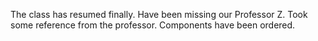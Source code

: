 The class has resumed finally.
Have been missing our Professor Z.
Took some reference from the professor.
Components have been ordered.
